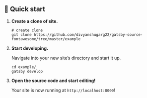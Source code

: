 ## 🚀 Quick start

1.  **Create a clone of site.**


    ```shell
    # create clone
    git clone https://github.com/divyanshugarg22/gatsby-source-fontawesome/tree/master/example
    ```

1.  **Start developing.**

    Navigate into your new site’s directory and start it up.

    ```shell
    cd example/
    gatsby develop
    ```

1.  **Open the source code and start editing!**

    Your site is now running at `http://localhost:8000`!
